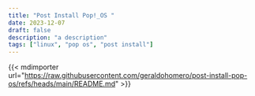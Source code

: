 ```yaml
---
title: "Post Install Pop!_OS "
date: 2023-12-07
draft: false
description: "a description"
tags: ["linux", "pop os", "post install"]
---
```


{{< mdimporter url="https://raw.githubusercontent.com/geraldohomero/post-install-pop-os/refs/heads/main/README.md" >}}
